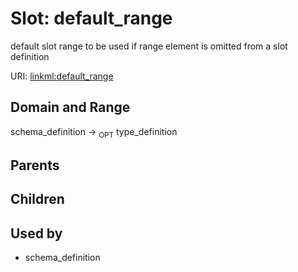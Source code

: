 
# Slot: default_range


default slot range to be used if range element is omitted from a slot definition

URI: [linkml:default_range](https://w3id.org/linkml/default_range)


## Domain and Range

schema_definition ->  <sub>OPT</sub> type_definition

## Parents


## Children


## Used by

 * schema_definition
